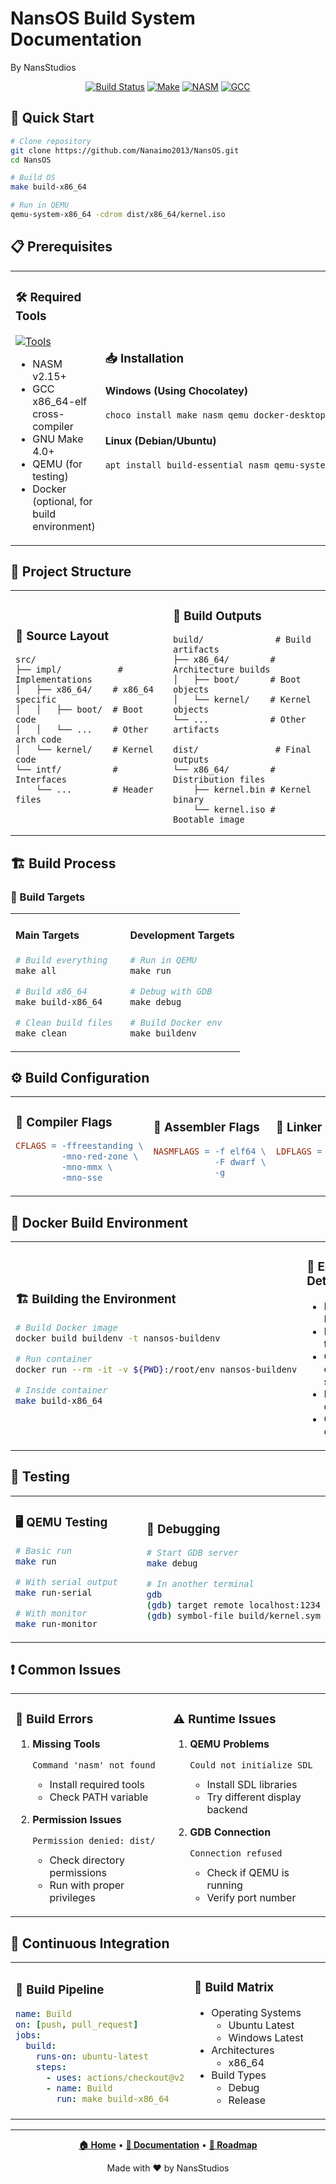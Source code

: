 # NansOS Build System Documentation
By NansStudios

<div align="center">

[![Build Status](https://img.shields.io/badge/Build-In_Progress-yellow.svg?style=for-the-badge)](https://github.com/Nanaimo2013/NansOS/actions)
[![Make](https://img.shields.io/badge/Make-4.0+-blue.svg?style=for-the-badge)](https://www.gnu.org/software/make/)
[![NASM](https://img.shields.io/badge/NASM-2.15+-orange.svg?style=for-the-badge)](https://www.nasm.us/)
[![GCC](https://img.shields.io/badge/GCC-x86__64--elf-green.svg?style=for-the-badge)](https://gcc.gnu.org/)

</div>

## 🚀 Quick Start

```bash
# Clone repository
git clone https://github.com/Nanaimo2013/NansOS.git
cd NansOS

# Build OS
make build-x86_64

# Run in QEMU
qemu-system-x86_64 -cdrom dist/x86_64/kernel.iso
```

## 📋 Prerequisites

<table>
<tr>
<td width="50%">

### 🛠️ Required Tools
[![Tools](https://img.shields.io/badge/Tools-Required-red.svg)](https://github.com/Nanaimo2013/NansOS)

- NASM v2.15+
- GCC x86_64-elf cross-compiler
- GNU Make 4.0+
- QEMU (for testing)
- Docker (optional, for build environment)

</td>
<td width="50%">

### 📥 Installation

#### Windows (Using Chocolatey)
```powershell
choco install make nasm qemu docker-desktop
```

#### Linux (Debian/Ubuntu)
```bash
apt install build-essential nasm qemu-system-x86 docker.io
```

</td>
</tr>
</table>

## 📁 Project Structure

<table>
<tr>
<td width="50%">

### 📂 Source Layout
```
src/
├── impl/           # Implementations
│   ├── x86_64/    # x86_64 specific
│   │   ├── boot/  # Boot code
│   │   └── ...    # Other arch code
│   └── kernel/    # Kernel code
└── intf/          # Interfaces
    └── ...        # Header files
```

</td>
<td width="50%">

### 🎯 Build Outputs
```
build/              # Build artifacts
├── x86_64/        # Architecture builds
│   ├── boot/      # Boot objects
│   └── kernel/    # Kernel objects
└── ...            # Other artifacts

dist/               # Final outputs
└── x86_64/        # Distribution files
    ├── kernel.bin # Kernel binary
    └── kernel.iso # Bootable image
```

</td>
</tr>
</table>

## 🏗️ Build Process

### 📜 Build Targets

<table>
<tr>
<td width="50%">

#### Main Targets
```makefile
# Build everything
make all

# Build x86_64
make build-x86_64

# Clean build files
make clean
```

</td>
<td width="50%">

#### Development Targets
```makefile
# Run in QEMU
make run

# Debug with GDB
make debug

# Build Docker env
make buildenv
```

</td>
</tr>
</table>

## ⚙️ Build Configuration

<table>
<tr>
<td width="33%">

### 🔧 Compiler Flags
```makefile
CFLAGS = -ffreestanding \
         -mno-red-zone \
         -mno-mmx \
         -mno-sse
```

</td>
<td width="33%">

### 🔨 Assembler Flags
```makefile
NASMFLAGS = -f elf64 \
            -F dwarf \
            -g
```

</td>
<td width="33%">

### 🔗 Linker Flags
```makefile
LDFLAGS = -n \
          -T linker.ld \
          --no-dynamic-linker
```

</td>
</tr>
</table>

## 🐳 Docker Build Environment

<table>
<tr>
<td width="50%">

### 🏗️ Building the Environment
```bash
# Build Docker image
docker build buildenv -t nansos-buildenv

# Run container
docker run --rm -it -v ${PWD}:/root/env nansos-buildenv

# Inside container
make build-x86_64
```

</td>
<td width="50%">

### 📝 Environment Details
- Based on Debian
- Pre-installed tools
- Cross-compiler setup
- Build dependencies
- Consistent environment

</td>
</tr>
</table>

## 🧪 Testing

<table>
<tr>
<td width="50%">

### 🖥️ QEMU Testing
```bash
# Basic run
make run

# With serial output
make run-serial

# With monitor
make run-monitor
```

</td>
<td width="50%">

### 🐛 Debugging
```bash
# Start GDB server
make debug

# In another terminal
gdb
(gdb) target remote localhost:1234
(gdb) symbol-file build/kernel.sym
```

</td>
</tr>
</table>

## ❗ Common Issues

<table>
<tr>
<td width="50%">

### 🚫 Build Errors
1. **Missing Tools**
   ```
   Command 'nasm' not found
   ```
   - Install required tools
   - Check PATH variable

2. **Permission Issues**
   ```
   Permission denied: dist/
   ```
   - Check directory permissions
   - Run with proper privileges

</td>
<td width="50%">

### ⚠️ Runtime Issues
1. **QEMU Problems**
   ```
   Could not initialize SDL
   ```
   - Install SDL libraries
   - Try different display backend

2. **GDB Connection**
   ```
   Connection refused
   ```
   - Check if QEMU is running
   - Verify port number

</td>
</tr>
</table>

## 🔄 Continuous Integration

<table>
<tr>
<td width="50%">

### 👷 Build Pipeline
```yaml
name: Build
on: [push, pull_request]
jobs:
  build:
    runs-on: ubuntu-latest
    steps:
      - uses: actions/checkout@v2
      - name: Build
        run: make build-x86_64
```

</td>
<td width="50%">

### 🎯 Build Matrix
- Operating Systems
  - Ubuntu Latest
  - Windows Latest
- Architectures
  - x86_64
- Build Types
  - Debug
  - Release

</td>
</tr>
</table>

---

<div align="center">

**[🏠 Home](../README.md)** •
**[📖 Documentation](architecture.md)** •
**[🚀 Roadmap](roadmap.md)**

Made with ❤️ by NansStudios

</div> 